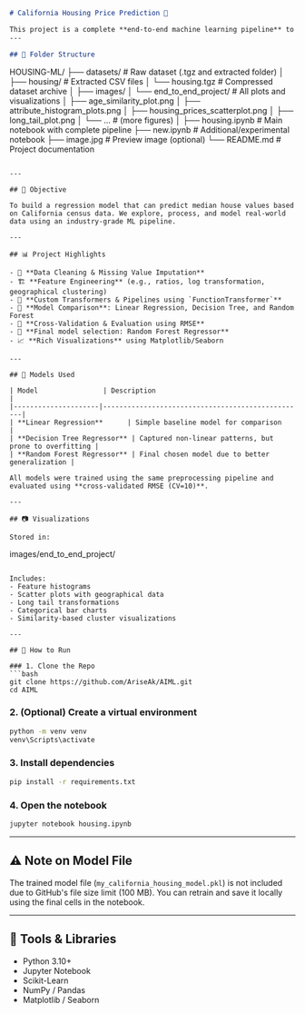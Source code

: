 ```markdown
# California Housing Price Prediction 🏡

This project is a complete **end-to-end machine learning pipeline** to predict housing prices in California. 
---

## 📁 Folder Structure

```

HOUSING-ML/
├── datasets/                        # Raw dataset (.tgz and extracted folder)
│   ├── housing/                     # Extracted CSV files
│   └── housing.tgz                  # Compressed dataset archive
│
├── images/
│   └── end_to_end_project/          # All plots and visualizations
│       ├── age_similarity_plot.png
│       ├── attribute_histogram_plots.png
│       ├── housing_prices_scatterplot.png
│       ├── long_tail_plot.png
│       └── ...                      # (more figures)
│
├── housing.ipynb                   # Main notebook with complete pipeline
├── new.ipynb                       # Additional/experimental notebook
├── image.jpg                       # Preview image (optional)
└── README.md                       # Project documentation


```

---

## 🎯 Objective

To build a regression model that can predict median house values based on California census data. We explore, process, and model real-world data using an industry-grade ML pipeline.

---

## 📊 Project Highlights

- 🧹 **Data Cleaning & Missing Value Imputation**
- 🏗️ **Feature Engineering** (e.g., ratios, log transformation, geographical clustering)
- 🔧 **Custom Transformers & Pipelines using `FunctionTransformer`**
- 🧠 **Model Comparison**: Linear Regression, Decision Tree, and Random Forest
- 🔁 **Cross-Validation & Evaluation using RMSE**
- 🌲 **Final model selection: Random Forest Regressor**
- 📈 **Rich Visualizations** using Matplotlib/Seaborn

---

## 🧪 Models Used

| Model                | Description                                      |
|---------------------|--------------------------------------------------|
| **Linear Regression**      | Simple baseline model for comparison           |
| **Decision Tree Regressor** | Captured non-linear patterns, but prone to overfitting |
| **Random Forest Regressor** | Final chosen model due to better generalization |

All models were trained using the same preprocessing pipeline and evaluated using **cross-validated RMSE (CV=10)**.

---

## 📷 Visualizations

Stored in:  
```

images/end\_to\_end\_project/

````

Includes:
- Feature histograms
- Scatter plots with geographical data
- Long tail transformations
- Categorical bar charts
- Similarity-based cluster visualizations

---

## 🚀 How to Run

### 1. Clone the Repo
```bash
git clone https://github.com/AriseAk/AIML.git
cd AIML
````

### 2. (Optional) Create a virtual environment

```bash
python -m venv venv
venv\Scripts\activate
```

### 3. Install dependencies

```bash
pip install -r requirements.txt
```

### 4. Open the notebook

```bash
jupyter notebook housing.ipynb
```

---

## ⚠️ Note on Model File

The trained model file (`my_california_housing_model.pkl`) is not included due to GitHub's file size limit (100 MB).
You can retrain and save it locally using the final cells in the notebook.

---

## 🧰 Tools & Libraries

* Python 3.10+
* Jupyter Notebook
* Scikit-Learn
* NumPy / Pandas
* Matplotlib / Seaborn



